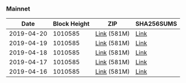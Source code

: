 ### Mainnet

|    Date    | Block Height | ZIP | SHA256SUMS |
| ---------- | ------------ | --- | ---------- |
| 2019-04-20 | 1010585 | [Link](https://s3-ap-southeast-2.amazonaws.com/ion-bootstrap/mainnet/2019-04-20/bootstrap.dat.zip) (581M) | [Link](https://s3-ap-southeast-2.amazonaws.com/ion-bootstrap/mainnet/2019-04-20/SHA256SUMS) |
| 2019-04-19 | 1010585 | [Link](https://s3-ap-southeast-2.amazonaws.com/ion-bootstrap/mainnet/2019-04-19/bootstrap.dat.zip) (581M) | [Link](https://s3-ap-southeast-2.amazonaws.com/ion-bootstrap/mainnet/2019-04-19/SHA256SUMS) |
| 2019-04-18 | 1010585 | [Link](https://s3-ap-southeast-2.amazonaws.com/ion-bootstrap/mainnet/2019-04-18/bootstrap.dat.zip) (581M) | [Link](https://s3-ap-southeast-2.amazonaws.com/ion-bootstrap/mainnet/2019-04-18/SHA256SUMS) |
| 2019-04-17 | 1010585 | [Link](https://s3-ap-southeast-2.amazonaws.com/ion-bootstrap/mainnet/2019-04-17/bootstrap.dat.zip) (581M) | [Link](https://s3-ap-southeast-2.amazonaws.com/ion-bootstrap/mainnet/2019-04-17/SHA256SUMS) |
| 2019-04-16 | 1010585 | [Link](https://s3-ap-southeast-2.amazonaws.com/ion-bootstrap/mainnet/2019-04-16/bootstrap.dat.zip) (581M) | [Link](https://s3-ap-southeast-2.amazonaws.com/ion-bootstrap/mainnet/2019-04-16/SHA256SUMS) |
